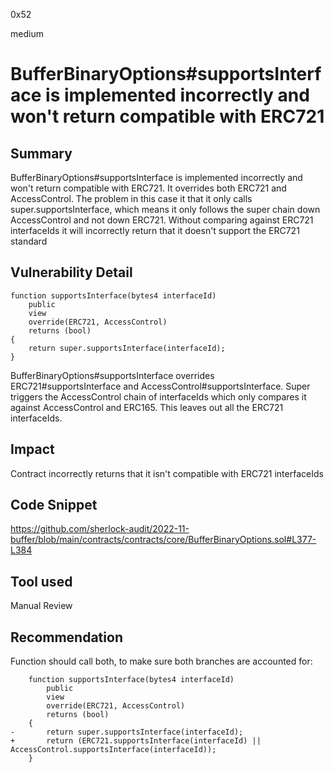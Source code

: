0x52

medium

# BufferBinaryOptions#supportsInterface is implemented incorrectly and won't return compatible with ERC721

## Summary

BufferBinaryOptions#supportsInterface is implemented incorrectly and won't return compatible with ERC721. It overrides both ERC721 and AccessControl. The problem in this case it that it only calls super.supportsInterface, which means it only follows the super chain down AccessControl and not down ERC721. Without comparing against ERC721 interfaceIds it will incorrectly return that it doesn't support the ERC721 standard

## Vulnerability Detail

    function supportsInterface(bytes4 interfaceId)
        public
        view
        override(ERC721, AccessControl)
        returns (bool)
    {
        return super.supportsInterface(interfaceId);
    }

BufferBinaryOptions#supportsInterface overrides ERC721#supportsInterface and AccessControl#supportsInterface. Super triggers the AccessControl chain of interfaceIds which only compares it against AccessControl and ERC165. This leaves out all the ERC721 interfaceIds.

## Impact

Contract incorrectly returns that it isn't compatible with ERC721 interfaceIds

## Code Snippet

https://github.com/sherlock-audit/2022-11-buffer/blob/main/contracts/contracts/core/BufferBinaryOptions.sol#L377-L384

## Tool used

Manual Review

## Recommendation

Function should call both, to make sure both branches are accounted for:

        function supportsInterface(bytes4 interfaceId)
            public
            view
            override(ERC721, AccessControl)
            returns (bool)
        {
    -       return super.supportsInterface(interfaceId);
    +       return (ERC721.supportsInterface(interfaceId) || AccessControl.supportsInterface(interfaceId));
        }